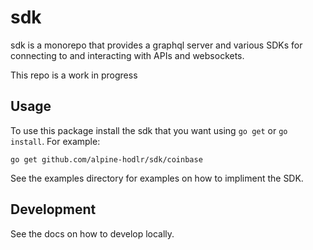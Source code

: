 # sdk

sdk is a monorepo that provides a graphql server and various SDKs for connecting to and interacting with APIs and websockets.

This repo is a work in progress

## Usage

To use this package install the sdk that you want using `go get` or `go install`.  For example:

```
go get github.com/alpine-hodlr/sdk/coinbase
```

See the examples directory for examples on how to impliment the SDK.

## Development

See the docs on how to develop locally.

